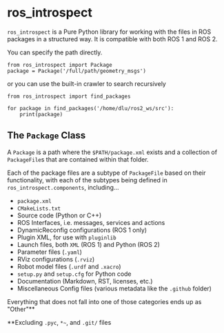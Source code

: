 # ros_introspect

 `ros_introspect` is a Pure Python library for working with the files in ROS packages in a structured way.
It is compatible with both ROS 1 and ROS 2.

You can specify the path directly.

```
from ros_introspect import Package
package = Package('/full/path/geometry_msgs')
```
or you can use the built-in crawler to search recursively

```
from ros_introspect import find_packages

for package in find_packages('/home/dlu/ros2_ws/src'):
    print(package)
```


## The `Package` Class

A `Package` is a path where the `$PATH/package.xml` exists and a collection of `PackageFile`s that are contained within that folder.

Each of the package files are a subtype of `PackageFile` based on their functionality, with each of the subtypes being defined in `ros_introspect.components`, including...

 * `package.xml`
 * `CMakeLists.txt`
 * Source code (Python or C++)
 * ROS Interfaces, i.e. messages, services and actions
 * DynamicReconfig configurations (ROS 1 only)
 * Plugin XML, for use with `pluginlib`
 * Launch files, both `XML` (ROS 1) and Python (ROS 2)
 * Parameter files (`.yaml`)
 * RViz configurations (`.rviz`)
 * Robot model files (`.urdf` and `.xacro`)
 * `setup.py` and `setup.cfg` for Python code
 * Documentation (Markdown, RST, licenses, etc.)
 * Miscellaneous Config files (various metadata like the `.github` folder)

Everything that does not fall into one of those categories ends up as "Other"**

**Excluding `.pyc`, `*~`, and `.git/` files
